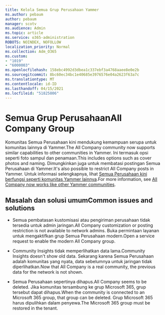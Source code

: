 ```yaml
---
title: Kelola Semua Grup Perusahaan Yammer
ms.author: pebaum
author: pebaum
manager: scotv
ms.audience: Admin
ms.topic: article
ms.service: o365-administration
ROBOTS: NOINDEX, NOFOLLOW
localization_priority: Normal
ms.collection: Adm_O365
ms.custom:
- "1019"
- "6000003"
ms.openlocfilehash: 158ebc4992d3dbea1c337ebf3a4768aaee8e0e2b
ms.sourcegitcommit: 8bc60ec34bc1e40685e3976576e04a2623f63a7c
ms.translationtype: MT
ms.contentlocale: id-ID
ms.lasthandoff: 04/15/2021
ms.locfileid: "51825806"
---
```

# <a name="all-company-group"></a><span data-ttu-id="f99d3-102">Semua Grup Perusahaan</span><span class="sxs-lookup"><span data-stu-id="f99d3-102">All Company Group</span></span>

<span data-ttu-id="f99d3-103">Komunitas Semua Perusahaan kini mendukung kemampuan serupa untuk komunitas lainnya di Yammer.</span><span class="sxs-lookup"><span data-stu-id="f99d3-103">The All Company community now supports similar capabilities to other communities in Yammer.</span></span> <span data-ttu-id="f99d3-104">Ini termasuk opsi seperti foto sampul dan penamaan.</span><span class="sxs-lookup"><span data-stu-id="f99d3-104">This includes options such as cover photos and naming.</span></span> <span data-ttu-id="f99d3-105">Dimungkinkan juga untuk membatasi postingan Semua Perusahaan di Yammer.</span><span class="sxs-lookup"><span data-stu-id="f99d3-105">It's also possible to restrict All Company posts in Yammer.</span></span> <span data-ttu-id="f99d3-106">Untuk informasi selengkapnya, lihat [Semua Perusahaan kini berfungsi seperti komunitas Yammer lainnya](https://docs.microsoft.com/yammer/manage-yammer-groups/yammer-all-company-yammer-community).</span><span class="sxs-lookup"><span data-stu-id="f99d3-106">For more information, see [All Company now works like other Yammer communities](https://docs.microsoft.com/yammer/manage-yammer-groups/yammer-all-company-yammer-community).</span></span>

## <a name="common-issues-and-solutions"></a><span data-ttu-id="f99d3-107">Masalah dan solusi umum</span><span class="sxs-lookup"><span data-stu-id="f99d3-107">Common issues and solutions</span></span>

- <span data-ttu-id="f99d3-108">Semua pembatasan kustomisasi atau pengiriman perusahaan tidak tersedia untuk admin jaringan.</span><span class="sxs-lookup"><span data-stu-id="f99d3-108">All Company customization or posting restriction is not available to network admins.</span></span> <span data-ttu-id="f99d3-109">Buka permintaan layanan untuk mengaktifkan grup Semua Perusahaan modern.</span><span class="sxs-lookup"><span data-stu-id="f99d3-109">Open a service request to enable the modern All Company group.</span></span>

- <span data-ttu-id="f99d3-110">Community Insights tidak memperlihatkan data lama.</span><span class="sxs-lookup"><span data-stu-id="f99d3-110">Community Insights doesn't show old data.</span></span> <span data-ttu-id="f99d3-111">Sekarang karena Semua Perusahaan adalah komunitas yang nyata, data sebelumnya untuk jaringan tidak diperlihatkan.</span><span class="sxs-lookup"><span data-stu-id="f99d3-111">Now that All Company is a real community, the previous data for the network is not shown.</span></span>

- <span data-ttu-id="f99d3-112">Semua Perusahaan sepertinya dihapus.</span><span class="sxs-lookup"><span data-stu-id="f99d3-112">All Company seems to be deleted.</span></span> <span data-ttu-id="f99d3-113">Jika komunitas tersambung ke grup Microsoft 365, grup tersebut dapat dihapus.</span><span class="sxs-lookup"><span data-stu-id="f99d3-113">When the community is connected to an Microsoft 365 group, that group can be deleted.</span></span> <span data-ttu-id="f99d3-114">Grup Microsoft 365 harus dipulihkan dalam penyewa.</span><span class="sxs-lookup"><span data-stu-id="f99d3-114">The Microsoft 365 group must be restored in the tenant.</span></span>

